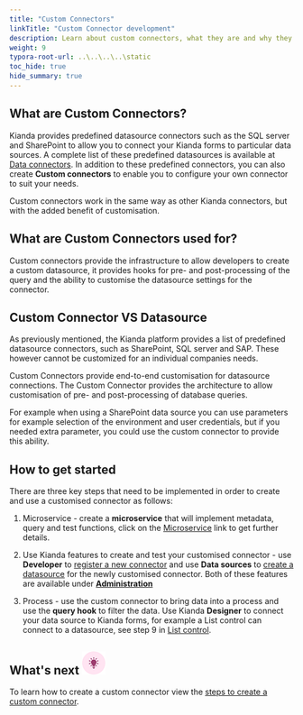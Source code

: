 ```yaml
---
title: "Custom Connectors"
linkTitle: "Custom Connector development"
description: Learn about custom connectors, what they are and why they are used
weight: 9
typora-root-url: ..\..\..\..\static
toc_hide: true
hide_summary: true
---
```

## What are Custom Connectors? 

Kianda provides predefined datasource connectors such as the SQL server and SharePoint to allow you to connect your Kianda forms to particular data sources. A complete list of these predefined datasources is available at [Data connectors](/docs/platform/connectors/). In addition to these predefined connectors, you can also create **Custom connectors** to enable you to configure your own connector to suit your needs. 

Custom connectors work in the same way as other Kianda connectors, but with the added benefit of customisation.

## What are Custom Connectors used for?

Custom connectors provide the infrastructure to allow developers to create a custom datasource, it provides hooks for pre- and post-processing of the query and the ability to customise the datasource settings for the connector. 

## Custom Connector VS Datasource

As previously mentioned, the Kianda platform provides a list of predefined datasource connectors, such as SharePoint, SQL server and SAP. These however cannot be customized for an individual companies needs. 

Custom Connectors provide end-to-end customisation for datasource connections. The Custom Connector provides the architecture to allow customisation of pre- and post-processing of database queries. 

For example when using a SharePoint data source you can use parameters for example selection of the environment and user credentials, but if you needed extra parameter, you could use the custom connector to provide this ability.  

## How to get started

There are three key steps that need to be implemented in order to create and use a customised connector as follows:

1. Microservice - create a **microservice** that will implement metadata, query and test functions, click on the [Microservice](/docs/low-code/custom-connector/create-microservice/) link to get further details.

2. Use Kianda features to create and test your customised connector - use **Developer** to [register a new connector](/docs/low-code/custom-connector/#register-a-new-connector) and use **Data sources** to [create a datasource](/docs/platform/connectors/#creating-a-datasource) for the newly customised connector. Both of these features are available under **[Administration](/docs/platform/administration/)**

3. Process - use the custom connector to bring data into a process and use the **query hook** to filter the data. Use Kianda **Designer** to connect your data source to Kianda forms, for example a List control can connect to a datasource, see step 9 in [List control](/docs/platform/controls/input/list/#how-to-get-started).

## What's next ![Idea icon](/images/18.png)

To learn how to create a custom connector view the [steps to create a custom connector](/docs/low-code/custom-connector/steps-to-create/).
